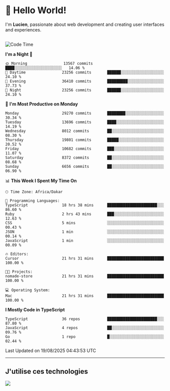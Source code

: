# 👋 Hello World!

I'm **Lucien**, passionate about web development and creating user interfaces and experiences.

##

<!--START_SECTION:waka-->
![Code Time](http://img.shields.io/badge/Code%20Time-3%2C623%20hrs%2020%20mins-blue)

**I'm a Night 🦉** 

```text
🌞 Morning                13567 commits       ████░░░░░░░░░░░░░░░░░░░░░   14.06 % 
🌆 Daytime                23256 commits       ██████░░░░░░░░░░░░░░░░░░░   24.10 % 
🌃 Evening                36410 commits       █████████░░░░░░░░░░░░░░░░   37.73 % 
🌙 Night                  23256 commits       ██████░░░░░░░░░░░░░░░░░░░   24.10 % 
```
📅 **I'm Most Productive on Monday** 

```text
Monday                   29270 commits       ████████░░░░░░░░░░░░░░░░░   30.34 % 
Tuesday                  13696 commits       ████░░░░░░░░░░░░░░░░░░░░░   14.19 % 
Wednesday                8012 commits        ██░░░░░░░░░░░░░░░░░░░░░░░   08.30 % 
Thursday                 19801 commits       █████░░░░░░░░░░░░░░░░░░░░   20.52 % 
Friday                   10682 commits       ███░░░░░░░░░░░░░░░░░░░░░░   11.07 % 
Saturday                 8372 commits        ██░░░░░░░░░░░░░░░░░░░░░░░   08.68 % 
Sunday                   6656 commits        ██░░░░░░░░░░░░░░░░░░░░░░░   06.90 % 
```


📊 **This Week I Spent My Time On** 

```text
🕑︎ Time Zone: Africa/Dakar

💬 Programming Languages: 
TypeScript               18 hrs 38 mins      ██████████████████████░░░   86.60 % 
Ruby                     2 hrs 43 mins       ███░░░░░░░░░░░░░░░░░░░░░░   12.63 % 
CSS                      5 mins              ░░░░░░░░░░░░░░░░░░░░░░░░░   00.43 % 
JSON                     1 min               ░░░░░░░░░░░░░░░░░░░░░░░░░   00.14 % 
JavaScript               1 min               ░░░░░░░░░░░░░░░░░░░░░░░░░   00.09 % 

🔥 Editors: 
Cursor                   21 hrs 31 mins      █████████████████████████   100.00 % 

🐱‍💻 Projects: 
nomade-store             21 hrs 31 mins      █████████████████████████   100.00 % 

💻 Operating System: 
Mac                      21 hrs 31 mins      █████████████████████████   100.00 % 
```

**I Mostly Code in TypeScript** 

```text
TypeScript               36 repos            ██████████████████████░░░   87.80 % 
JavaScript               4 repos             ██░░░░░░░░░░░░░░░░░░░░░░░   09.76 % 
Go                       1 repo              █░░░░░░░░░░░░░░░░░░░░░░░░   02.44 % 
```




 Last Updated on 19/08/2025 04:43:53 UTC
<!--END_SECTION:waka-->
---

## J'utilise ces technologies

<p align="left">
  <a href="https://skillicons.dev">
    <img src="https://skillicons.dev/icons?i=ts,js,go,ruby,css,scss,tailwind,react,vite,nextjs,docker,figma,ableton" />
  </a>
</p>

